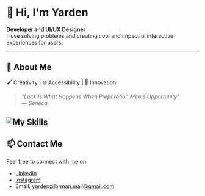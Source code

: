 # 👋 Hi, I'm Yarden  
**Developer and UI/UX Designer**  
I love solving problems and creating cool and impactful interactive experiences for users.

---

## 🌟 About Me  

  🖌️ Creativity | 🌐 Accessibility | 🌟 Innovation  
  > *"Luck Is What Happens When Preparation Meets Opportunity"*  
  — *Seneca*
> 
  [![My Skills](https://skillicons.dev/icons?i=html,css,js,cs,figma,unity,threejs,react)](https://skillicons.dev)
---

## 📫 Contact Me  
Feel free to connect with me on:  
- [LinkedIn](https://www.linkedin.com/in/yarden-zilberman-graphic-and-game-design/)  
- [Instagram](https://www.instagram.com/hapy_toon/)  
- Email: [yardenzilbrman.mail@gmail.com](mailto:yardenzilbrman.mail@gmail.com)
